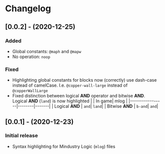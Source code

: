 # Changelog

## [0.0.2] - (2020-12-25)

### Added

- Global constants: `@maph` and `@mapw`
- No operation: `noop`

### Fixed

- Highlighting global constants for blocks now (correctly) use dash-case instead of camelCase. I.e. `@copper-wall-large` instead of `@copperWallLarge`
- Fixed distinction between logical **AND** operator and bitwise **AND**. Logical **AND** (`land`) is now highlighted
    |                 | In game|  mlog |
    |-----------------|--------|-------|
    | Logical **AND** |   `and`| `land`|
    | Bitwise **AND** | `b-and`|  `and`|

## [0.0.1] - (2020-12-23)

### Initial release

- Syntax highlighting for Mindustry Logic (`mlog`) files
